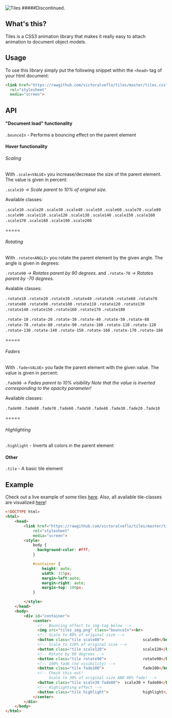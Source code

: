 
![Tiles](http://jambler.se/demos/tiles/tiles_img.png)
#####Discontinued.
## What's this?
Tiles is a CSS3 animation library that makes it really easy to attach animation to document object models.
## Usage
To use this library simply put the following snippet within the `<head>` tag of your html document:
```html
<link href="https://rawgithub.com/victoralveflo/tiles/master/tiles.css" 
  rel="stylesheet" 
  media="screen">
```
## API
#### "Document load" functionality
`.bounceIn` - Performs a bouncing effect on the parent element
#### Hover functionality
###### Scaling
With `.scale<VALUE>` you increase/decrease the size of the parent element. The value is given in percent: 

`.scale10` *-> Scale parent to 10% of original size.*

Available classes:

`.scale10`
`.scale20`
`.scale30`
`.scale40`
`.scale50`
`.scale60`
`.scale70`
`.scale80`
`.scale90`
`.scale110`
`.scale120`
`.scale130`
`.scale140`
`.scale150`
`.scale160`
`.scale170`
`.scale180`
`.scale190`
`.scale200`

=====
###### Rotating
With `.rotate<ANGLE>` you rotate the parent element by the given angle. The angle is given in degrees: 

`.rotate90` *-> Rotates parent by 90 degrees.* and `.rotate-70` *-> Rotates parent by -70 degrees.*

Avalable classes:


`.rotate10`
`.rotate20`
`.rotate30`
`.rotate40`
`.rotate50`
`.rotate60`
`.rotate70`
`.rotate80`
`.rotate90`
`.rotate100`
`.rotate110`
`.rotate120`
`.rotate130`
`.rotate140`
`.rotate150`
`.rotate160`
`.rotate170`
`.rotate180`
 
`.rotate-10`
`.rotate-20`
`.rotate-30`
`.rotate-40`
`.rotate-50`
`.rotate-60`
`.rotate-70`
`.rotate-80`
`.rotate-90`
`.rotate-100`
`.rotate-110`
`.rotate-120`
`.rotate-130`
`.rotate-140`
`.rotate-150`
`.rotate-160`
`.rotate-170`
`.rotate-180`

=====
###### Faders
With `.fade<VALUE>` you fade the parent element with the given value. The value is given in percent: 

`.fade90` *-> Fades parent to 10% visibility*
*Note that the value is inverted corresponding to the opacity parameter!*

Available classes:

`.fade90`
`.fade80`
`.fade70`
`.fade60`
`.fade50`
`.fade40`
`.fade30`
`.fade20`
`.fade10`

=====
###### Highlighting
`.highlight` - Inverts all colors in the parent element
#### Other
`.tile` - A basic tile element

## Example
Check out a live example of some tiles [here](http://jambler.se/demos/tiles/). Also, all available tile-classes are visualized [here](http://www.jambler.se/demos/tiles/demo.html)!
```html
<!DOCTYPE html>
<html>
	<head>
		<link href="https://rawgithub.com/victoralveflo/tiles/master/tiles.css" 
			rel="stylesheet" 
	  		media="screen">
	  	<style>
	  		body {
			  background-color: #fff;
			}

			#container {
				height: auto;
				width: 315px;
				margin-left:auto;
				margin-right: auto;
				margin-top: 100px;
			}

	  	</style>
	</head>
	<body>
		<div id="container">
			<center>
			  <!-- Bouncing effect to img-tag below -->
		  	  <img src="tiles_img.png" class="bounceIn"><br>
			  <!-- Scale to 80% of original size -->
			  <button class="tile scale80">					scale80</button>
			  <!-- Scale to 120% of original size -->
			  <button class="tile scale120">				scale120</button>
			  <!-- Rotate by 90 degrees -->
			  <button class="tile rotate90">				rotate90</button>
			  <!-- 100% fade (no visibility) -->
			  <button class="tile fade100">					fade100</button>
			  <!-- Check this out! 
				   Scale to 30% of original size AND 80% fade! -->
			  <button class="tile scale30 fade80">	scale30 + fade80</button>
			  <!-- Highlighting effect -->
			  <button class="tile highlight">				highlight</button>
			</center>
		</div>
	</body>
</html>
```

